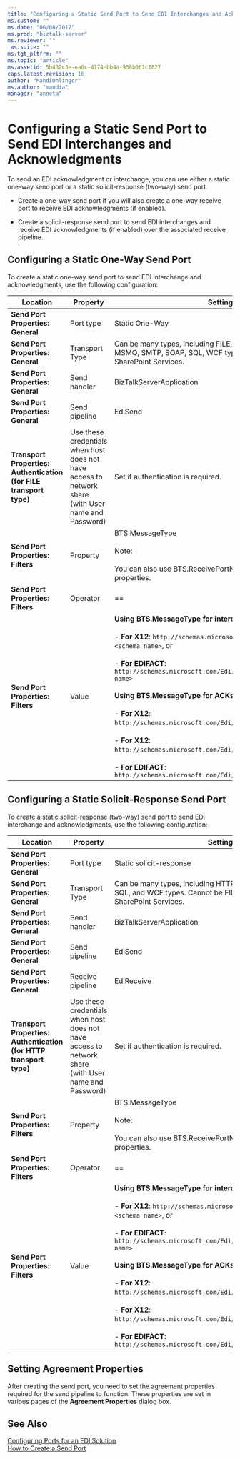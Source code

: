 ```yaml
---
title: "Configuring a Static Send Port to Send EDI Interchanges and Acknowledgments | Microsoft Docs"
ms.custom: ""
ms.date: "06/08/2017"
ms.prod: "biztalk-server"
ms.reviewer: ""
 ms.suite: ""
ms.tgt_pltfrm: ""
ms.topic: "article"
ms.assetid: 5b432c5e-ea0c-4174-bb4a-958b061c1827
caps.latest.revision: 16
author: "MandiOhlinger"
ms.author: "mandia"
manager: "anneta"
---
```

# Configuring a Static Send Port to Send EDI Interchanges and Acknowledgments
To send an EDI acknowledgment or interchange, you can use either a static one-way send port or a static solicit-response (two-way) send port.  
  
-   Create a one-way send port if you will also create a one-way receive port to receive EDI acknowledgments (if enabled).  
  
-   Create a solicit-response send port to send EDI interchanges and receive EDI acknowledgments (if enabled) over the associated receive pipeline.  
  
## Configuring a Static One-Way Send Port  
 To create a static one-way send port to send EDI interchange and acknowledgments, use the following configuration:  
  
|Location|Property|Setting|  
|--------------|--------------|-------------|  
|**Send Port Properties: General**|Port type|Static One-Way|  
|**Send Port Properties: General**|Transport Type|Can be many types, including FILE, FTP, HTTP, MQSeries, MSMQ, SMTP, SOAP, SQL, WCF types, and Windows SharePoint Services.|  
|**Send Port Properties: General**|Send handler|BizTalkServerApplication|  
|**Send Port Properties: General**|Send pipeline|EdiSend|  
|**Transport Properties: Authentication (for FILE transport type)**|Use these credentials when host does not have access to network share (with User name and Password)|Set if authentication is required.|  
|**Send Port Properties: Filters**|Property|BTS.MessageType<br /><br /> Note:<br /><br /> You can also use BTS.ReceivePortName or other promoted properties.|  
|**Send Port Properties: Filters**|Operator|==|  
|**Send Port Properties: Filters**|Value|**Using BTS.MessageType for interchanges:**<br /><br /> - **For X12**: `http://schemas.microsoft.com/Edi/X12/2006#<schema name>`, or<br /><br /> - **For EDIFACT**: `http://schemas.microsoft.com/Edi/Edifact/2006#<schema name>`<br /><br /> **Using BTS.MessageType for ACKs**:<br /><br /> -                     **For X12**: `http://schemas.microsoft.com/Edi/X12#X12_997_Root`, or<br /><br /> -                     **For X12**: `http://schemas.microsoft.com/Edi/X12#X12_TA1_Root`, or<br /><br /> -                     **For EDIFACT**: `http://schemas.microsoft.com/Edi/Edifact#Efact_Contrl_Root`|  
  
## Configuring a Static Solicit-Response Send Port  
 To create a static solicit-response (two-way) send port to send EDI interchange and acknowledgments, use the following configuration:  
  
|Location|Property|Setting|  
|--------------|--------------|-------------|  
|**Send Port Properties: General**|Port type|Static solicit-response|  
|**Send Port Properties: General**|Transport Type|Can be many types, including HTTP, MQSeries, MSMQ, SOAP, SQL, and WCF types. Cannot be FILE, FTP, SMTP, or Windows SharePoint Services.|  
|**Send Port Properties: General**|Send handler|BizTalkServerApplication|  
|**Send Port Properties: General**|Send pipeline|EdiSend|  
|**Send Port Properties: General**|Receive pipeline|EdiReceive|  
|**Transport Properties: Authentication (for HTTP transport type)**|Use these credentials when host does not have access to network share (with User name and Password)|Set if authentication is required.|  
|**Send Port Properties: Filters**|Property|BTS.MessageType<br /><br /> Note:<br /><br /> You can also use BTS.ReceivePortName or other promoted properties.|  
|**Send Port Properties: Filters**|Operator|==|  
|**Send Port Properties: Filters**|Value|**Using BTS.MessageType for interchanges:**<br /><br /> -                     **For X12**: `http://schemas.microsoft.com/Edi/X12/2006#<schema name>`, or<br /><br /> -                     **For EDIFACT**: `http://schemas.microsoft.com/Edi/Edifact/2006#<schema name>`<br /><br /> **Using BTS.MessageType for ACKs**:<br /><br /> -                     **For X12**: `http://schemas.microsoft.com/Edi/X12#X12_997_Root`, or<br /><br /> -                     **For X12**: `http://schemas.microsoft.com/Edi/X12#X12_TA1_Root`, or<br /><br /> -                     **For EDIFACT**: `http://schemas.microsoft.com/Edi/Edifact#Efact_Contrl_Root`|  
  
## Setting Agreement Properties  
 After creating the send port, you need to set the agreement properties required for the send pipeline to function. These properties are set in various pages of the **Agreement Properties** dialog box.  
  
## See Also  
 [Configuring Ports for an EDI Solution](../core/configuring-ports-for-an-edi-solution.md)   
 [How to Create a Send Port](../core/how-to-create-a-send-port2.md)